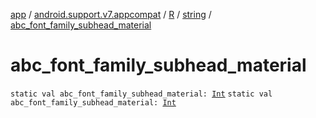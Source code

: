 [app](../../../index.md) / [android.support.v7.appcompat](../../index.md) / [R](../index.md) / [string](index.md) / [abc_font_family_subhead_material](.)

# abc_font_family_subhead_material

`static val abc_font_family_subhead_material: `[`Int`](https://kotlinlang.org/api/latest/jvm/stdlib/kotlin/-int/index.html)
`static val abc_font_family_subhead_material: `[`Int`](https://kotlinlang.org/api/latest/jvm/stdlib/kotlin/-int/index.html)